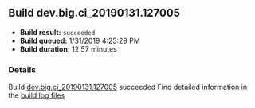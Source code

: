 ## Build dev.big.ci_20190131.127005
- **Build result:** `succeeded`
- **Build queued:** 1/31/2019 4:25:29 PM
- **Build duration:** 12.57 minutes
### Details
Build [dev.big.ci_20190131.127005](https://winappstudio.visualstudio.com/web/build.aspx?pcguid=a4ef43be-68ce-4195-a619-079b4d9834c2&builduri=vstfs%3a%2f%2f%2fBuild%2fBuild%2f27005) succeeded
Find detailed information in the [build log files](https://uwpctdiags.blob.core.windows.net/buildlogs/dev.big.ci_20190131.127005_logs.zip)
